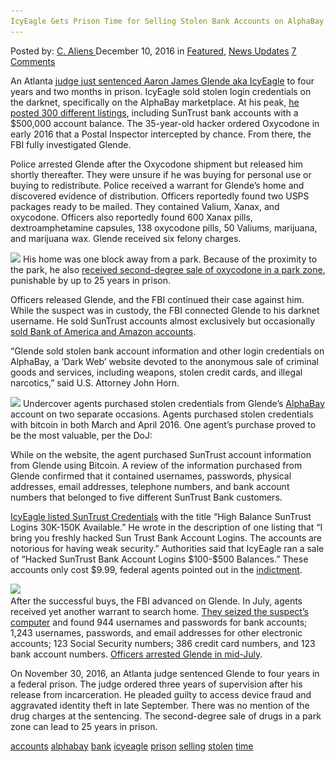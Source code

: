 ```yaml
---
IcyEagle Gets Prison Time for Selling Stolen Bank Accounts on AlphaBay
---
```

<article class="post-listing post-16847 post type-post status-publish format-standard has-post-thumbnail hentry  tag-accounts tag-alphabay tag-bank tag-icyeagle tag-prison tag-selling tag-stolen tag-time">
    <div class="post-inner">
        <span>Posted by: <a href="https://www.deepdotweb.com/author/caliens/" title="">C. Aliens </a></span>
    <span>December 10, 2016</span>
    <span>in <a href="https://www.deepdotweb.com/category/deepdot-news/" rel="category tag">Featured</a>, <a href="https://www.deepdotweb.com/category/news-updates/" rel="category tag">News Updates</a></span>
    <span><a href="https://www.deepdotweb.com/2016/12/10/icyeagle-gets-prison-time-selling-stolen-bank-accounts-alphabay/#comments">7 Comments</a></span>
    </p>
    <div class="clear"></div>
    <div class="entry">
    <p>An Atlanta <a href="https://www.justice.gov/usao-ndga/pr/icyeagle-dark-web-vendor-stolen-information-sentenced-federal-prison">judge just sentenced Aaron James Glende aka IcyEagle</a> to four years and two months in prison. IcyEagle sold stolen login credentials on the darknet, specifically on the AlphaBay marketplace. At his peak, <a href="https://blog.surfwatchlabs.com/2016/08/15/icyeagle-a-look-at-the-arrest-of-an-alleged-dark-web-vendor/">he posted 300 different listings</a>, including SunTrust bank accounts with a $500,000 account balance. The 35-year-old hacker ordered Oxycodone in early 2016 that a Postal Inspector intercepted by chance. From there, the FBI fully investigated Glende.</p>
    <p>Police arrested Glende after the Oxycodone shipment but released him shortly thereafter. They were unsure if he was buying for personal use or buying to redistribute. Police received a warrant for Glende’s home and discovered evidence of distribution. Officers reportedly found two USPS packages ready to be mailed. They contained Valium, Xanax, and oxycodone. Officers also reportedly found 600 Xanax pills, dextroamphetamine capsules, 138 oxycodone pills, 50 Valiums, marijuana, and marijuana wax. Glende received six felony charges.</p>
    <p><img class="wp-image-16855 aligncenter" src="/imgs/2016/12/word-image-6.jpeg" srcset="/imgs/2016/12/word-image-6.jpeg 900w, /imgs/2016/12/word-image-6-300x120.jpeg 300w" sizes="(max-width: 900px) 100vw, 900px" /> His home was one block away from a park. Because of the proximity to the park, he also <a href="http://www.winonapost.com/Article/ArticleID/48291/Postal-Service-tip-leads-to-drug-arrest">received second-degree sale of oxycodone in a park zone</a>, punishable by up to 25 years in prison.</p>
    <p>Officers released Glende, and the FBI continued their case against him. While the suspect was in custody, the FBI connected Glende to his darknet username. He sold SunTrust accounts almost exclusively but occasionally <a href="http://www.11alive.com/news/local/fbi-hacker-stole-passwords-sold-them-to-the-highest-bidder/283527778">sold Bank of America and Amazon accounts</a>.</p>
    <p>“Glende sold stolen bank account information and other login credentials on AlphaBay, a ‘Dark Web’ website devoted to the anonymous sale of criminal goods and services, including weapons, stolen credit cards, and illegal narcotics,” said U.S. Attorney John Horn.</p>
    <p><img class="wp-image-16856 aligncenter" src="/imgs/2016/12/word-image-29.png" srcset="/imgs/2016/12/word-image-29.png 658w, /imgs/2016/12/word-image-29-300x145.png 300w" sizes="(max-width: 658px) 100vw, 658px" /> Undercover agents purchased stolen credentials from Glende’s <a href="https://www.deepdotweb.com/tag/alphabay/">AlphaBay</a> account on two separate occasions. Agents purchased stolen credentials with bitcoin in both March and April 2016. One agent’s purchase proved to be the most valuable, per the DoJ:</p>
    <p>While on the website, the agent purchased SunTrust account information from Glende using Bitcoin. A review of the information purchased from Glende confirmed that it contained usernames, passwords, physical addresses, email addresses, telephone numbers, and bank account numbers that belonged to five different SunTrust Bank customers.</p>
    <p><a href="https://www.scribd.com/document/333047309/Icy-Eagle">IcyEagle listed SunTrust Credentials</a> with the title “High Balance SunTrust Logins 30K-150K Available.” He wrote in the description of one listing that “I bring you freshly hacked Sun Trust Bank Account Logins. The accounts are notorious for having weak security.” Authorities said that IcyEagle ran a sale of “Hacked SunTrust Bank Account Logins $100-$500 Balances.” These accounts only cost $9.99, federal agents pointed out in the <a href="https://www.scribd.com/document/333047309/Icy-Eagle">indictment</a>.</p>
    <p><img class="wp-image-16857 aligncenter" src="/imgs/2016/12/word-image-7.jpeg" srcset="/imgs/2016/12/word-image-7.jpeg 900w, /imgs/2016/12/word-image-7-300x176.jpeg 300w" sizes="(max-width: 900px) 100vw, 900px" /><br />
    After the successful buys, the FBI advanced on Glende. In July, agents received yet another warrant to search home. <a href="https://www.justice.gov/usao-ndga/pr/icyeagle-dark-web-vendor-stolen-information-charged-atlanta">They seized the suspect’s computer</a> and found 944 usernames and passwords for bank accounts; 1,243 usernames, passwords, and email addresses for other electronic accounts; 123 Social Security numbers; 386 credit card numbers, and 123 bank account numbers. <a href="https://www.deepdotweb.com/2016/07/26/alphabay-fraud-vendor-icyeagle-arrested/">Officers arrested Glende in mid-July</a>.</p>
    <p>On November 30, 2016, an Atlanta judge sentenced Glende to four years in a federal prison. The judge ordered three years of supervision after his release from incarceration. He pleaded guilty to access device fraud and aggravated identity theft in late September. There was no mention of the drug charges at the sentencing. The second-degree sale of drugs in a park zone can lead to 25 years in prison.</p>
    </div>
    <a href="https://www.deepdotweb.com/tag/accounts/" rel="tag">accounts</a> <a href="https://www.deepdotweb.com/tag/alphabay/" rel="tag">alphabay</a> <a href="https://www.deepdotweb.com/tag/bank/" rel="tag">bank</a> <a href="https://www.deepdotweb.com/tag/icyeagle/" rel="tag">icyeagle</a> <a href="https://www.deepdotweb.com/tag/prison/" rel="tag">prison</a> <a href="https://www.deepdotweb.com/tag/selling/" rel="tag">selling</a> <a href="https://www.deepdotweb.com/tag/stolen/" rel="tag">stolen</a> <a href="https://www.deepdotweb.com/tag/time/" rel="tag">time</a></span> <span style="display:none" class="updated">2016-12-10</span>
    <div style="display:none" class="vcard author" itemprop="author" itemscope itemtype="http://schema.org/Person"><strong class="fn" itemprop="name"><a href="https://www.deepdotweb.com/author/caliens/" title="Posts by C. Aliens" rel="author">C. Aliens</a></strong></div>
    
